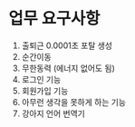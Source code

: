# 업무 요구사항
1. 출퇴근 0.0001초 포탈 생성
2. 순간이동
3. 무한동력 (에너지 없어도 됨)
4. 로그인 기능
5. 회원가입 기능
6. 아무런 생각을 못하게 하는 기능
7. 강아지 언어 번역기 